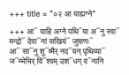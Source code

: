 +++
title = "०२ आ याह्यग्ने"

+++
आ᳓ याहि अग्ने पथि᳓या अ᳓नु स्वा᳓  
मन्द्रो᳓ देवा᳓नां सखियं᳓ जुषाणः᳓  
आ᳓ सा᳓नु शु᳓ष्मैर् नद᳓यन् पृथिव्या᳓  
ज᳓म्भेभिर् वि᳓श्वम् उश᳓धग् व᳓नानि